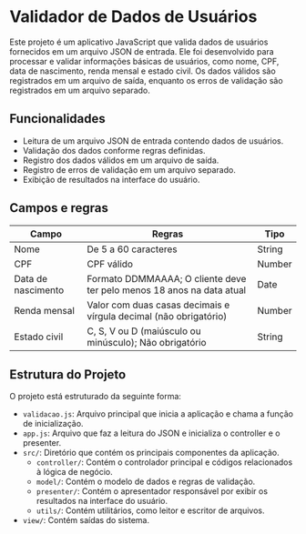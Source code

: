 # Validador de Dados de Usuários

Este projeto é um aplicativo JavaScript que valida dados de usuários fornecidos em um arquivo JSON de entrada. Ele foi desenvolvido para processar e validar informações básicas de usuários, como nome, CPF, data de nascimento, renda mensal e estado civil. Os dados válidos são registrados em um arquivo de saída, enquanto os erros de validação são registrados em um arquivo separado.

## Funcionalidades

-   Leitura de um arquivo JSON de entrada contendo dados de usuários.
-   Validação dos dados conforme regras definidas.
-   Registro dos dados válidos em um arquivo de saída.
-   Registro de erros de validação em um arquivo separado.
-   Exibição de resultados na interface do usuário.

## Campos e regras

| Campo              | Regras                                                                | Tipo   |
| ------------------ | --------------------------------------------------------------------- | ------ |
| Nome               | De 5 a 60 caracteres                                                  | String |
| CPF                | CPF válido                                                            | Number |
| Data de nascimento | Formato DDMMAAAA; O cliente deve ter pelo menos 18 anos na data atual | Date   |
| Renda mensal       | Valor com duas casas decimais e vírgula decimal (não obrigatório)     | Number |
| Estado civil       | C, S, V ou D (maiúsculo ou minúsculo); Não obrigatório                | String |

## Estrutura do Projeto

O projeto está estruturado da seguinte forma:

-   `validacao.js`: Arquivo principal que inicia a aplicação e chama a função de inicialização.
-   `app.js`: Arquivo que faz a leitura do JSON e inicializa o controller e o presenter.
-   `src/`: Diretório que contém os principais componentes da aplicação.
    -   `controller/`: Contém o controlador principal e códigos relacionados à lógica de negócio.
    -   `model/`: Contém o modelo de dados e regras de validação.
    -   `presenter/`: Contém o apresentador responsável por exibir os resultados na interface do usuário.
    -   `utils/`: Contém utilitários, como leitor e escritor de arquivos.
-   `view/`: Contém saídas do sistema.
